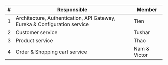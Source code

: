 
|**#**| **Responsible**| **Member** |
|--|--|--|
| 1 | Architecture, Authentication, API Gateway, Eureka & Configuration service | Tien |
| 2 | Customer service | Tushar |
| 3 | Product service | Thao |
| 4 | Order & Shopping cart service | Nam & Victor |

